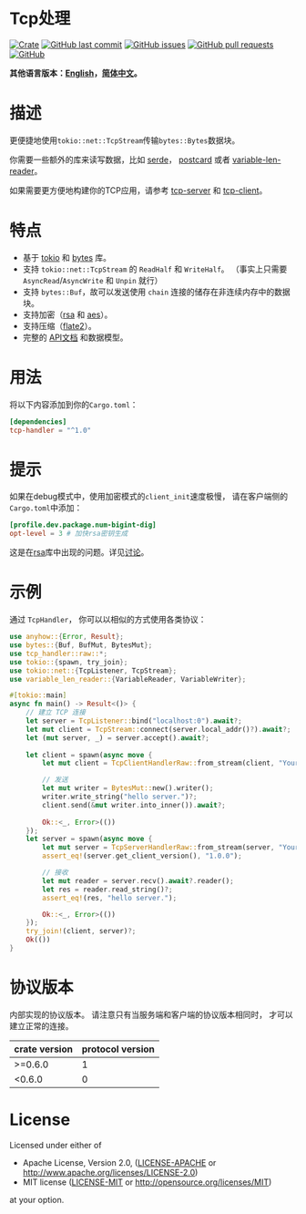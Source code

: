 # Tcp处理

[![Crate](https://img.shields.io/crates/v/tcp-handler.svg)](https://crates.io/crates/tcp-handler)
[![GitHub last commit](https://img.shields.io/github/last-commit/xuxiaocheng0201/tcp-handler)](https://github.com/xuxiaocheng0201/tcp-handler/commits/master)
[![GitHub issues](https://img.shields.io/github/issues-raw/xuxiaocheng0201/tcp-handler)](https://github.com/xuxiaocheng0201/tcp-handler/issues)
[![GitHub pull requests](https://img.shields.io/github/issues-pr/xuxiaocheng0201/tcp-handler)](https://github.com/xuxiaocheng0201/tcp-handler/pulls)
[![GitHub](https://img.shields.io/github/license/xuxiaocheng0201/tcp-handler)](https://github.com/xuxiaocheng0201/tcp-handler/blob/master/LICENSE)

**其他语言版本：[English](README.md)，[简体中文](README_zh.md)。**

# 描述

更便捷地使用`tokio::net::TcpStream`传输`bytes::Bytes`数据块。

你需要一些额外的库来读写数据，比如
[serde](https://crates.io/crates/serde)，
[postcard](https://crates.io/crates/postcard) 或者
[variable-len-reader](https://crates.io/crates/variable-len-reader)。

如果需要更方便地构建你的TCP应用，请参考
[tcp-server](https://crates.io/crates/tcp-server) 和 [tcp-client](https://crates.io/crates/tcp-client)。


# 特点

* 基于 [tokio](https://crates.io/crates/tokio) 和 [bytes](https://crates.io/crates/bytes) 库。
* 支持 `tokio::net::TcpStream` 的 `ReadHalf` 和 `WriteHalf`。
  （事实上只需要 `AsyncRead`/`AsyncWrite` 和 `Unpin` 就行）
* 支持 `bytes::Buf`，故可以发送使用 `chain` 连接的储存在非连续内存中的数据块。
* 支持加密（[rsa](https://crates.io/crates/rsa) 和 [aes](https://crates.io/crates/aes-gcm)）。
* 支持压缩（[flate2](https://crates.io/crates/flate2)）。
* 完整的 [API文档](https://docs.rs/tcp-handler/) 和数据模型。


# 用法

将以下内容添加到你的`Cargo.toml`：

```toml
[dependencies]
tcp-handler = "^1.0"
```


# 提示

如果在debug模式中，使用加密模式的`client_init`速度极慢，
请在客户端侧的`Cargo.toml`中添加：

```toml
[profile.dev.package.num-bigint-dig]
opt-level = 3 # 加快rsa密钥生成
```

这是在[rsa](https://crates.io/crates/rsa)库中出现的问题。详见[讨论](https://github.com/RustCrypto/RSA/issues/29)。


# 示例

通过 `TcpHandler`， 你可以以相似的方式使用各类协议：

```rust
use anyhow::{Error, Result};
use bytes::{Buf, BufMut, BytesMut};
use tcp_handler::raw::*;
use tokio::{spawn, try_join};
use tokio::net::{TcpListener, TcpStream};
use variable_len_reader::{VariableReader, VariableWriter};

#[tokio::main]
async fn main() -> Result<()> {
    // 建立 TCP 连接
    let server = TcpListener::bind("localhost:0").await?;
    let mut client = TcpStream::connect(server.local_addr()?).await?;
    let (mut server, _) = server.accept().await?;
    
    let client = spawn(async move {
        let mut client = TcpClientHandlerRaw::from_stream(client, "YourApplication", "1.0.0").await?;

        // 发送
        let mut writer = BytesMut::new().writer();
        writer.write_string("hello server.")?;
        client.send(&mut writer.into_inner()).await?;
      
        Ok::<_, Error>(())
    });
    let server = spawn(async move {
        let mut server = TcpServerHandlerRaw::from_stream(server, "YourApplication", |v| v == "1.0.0", "1.0.0").await?;
        assert_eq!(server.get_client_version(), "1.0.0");

        // 接收
        let mut reader = server.recv().await?.reader();
        let res = reader.read_string()?;
        assert_eq!(res, "hello server.");

        Ok::<_, Error>(())
    });
    try_join!(client, server)?;
    Ok(())
}
```


# 协议版本

内部实现的协议版本。
请注意只有当服务端和客户端的协议版本相同时，
才可以建立正常的连接。

| crate version | protocol version |
|---------------|------------------|
| \>=0.6.0      | 1                |
| <0.6.0        | 0                |


# License

Licensed under either of

- Apache License, Version 2.0, ([LICENSE-APACHE](LICENSE-APACHE) or http://www.apache.org/licenses/LICENSE-2.0)
- MIT license ([LICENSE-MIT](LICENSE-MIT) or http://opensource.org/licenses/MIT)

at your option.

